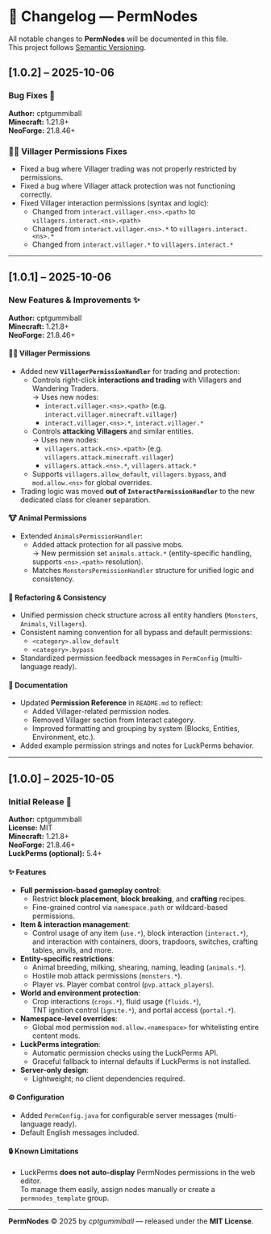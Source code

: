 # 🧾 Changelog — PermNodes

All notable changes to **PermNodes** will be documented in this file.  
This project follows [Semantic Versioning](https://semver.org/).

## [1.0.2] – 2025-10-06
### Bug Fixes 🐛
**Author:** cptgummiball  
**Minecraft:** 1.21.8+  
**NeoForge:** 21.8.46+

### ‍🧑‍🌾 Villager Permissions Fixes
- Fixed a bug where Villager trading was not properly restricted by permissions.
- Fixed a bug where Villager attack protection was not functioning correctly.
- Fixed Villager interaction permissions (syntax and logic):
    - Changed from `interact.villager.<ns>.<path>` to `villagers.interact.<ns>.<path>`
    - Changed from `interact.villager.<ns>.*` to `villagers.interact.<ns>.*`
    - Changed from `interact.villager.*` to `villagers.interact.*`

---

## [1.0.1] – 2025-10-06
### New Features & Improvements ✨
**Author:** cptgummiball  
**Minecraft:** 1.21.8+  
**NeoForge:** 21.8.46+

#### 🧑‍🌾 Villager Permissions
- Added new **`VillagerPermissionHandler`** for trading and protection:
    - Controls right-click **interactions and trading** with Villagers and Wandering Traders.  
      → Uses new nodes:
        - `interact.villager.<ns>.<path>` (e.g. `interact.villager.minecraft.villager`)
        - `interact.villager.<ns>.*`, `interact.villager.*`
    - Controls **attacking Villagers** and similar entities.  
      → Uses new nodes:
        - `villagers.attack.<ns>.<path>` (e.g. `villagers.attack.minecraft.villager`)
        - `villagers.attack.<ns>.*`, `villagers.attack.*`
    - Supports `villagers.allow_default`, `villagers.bypass`, and `mod.allow.<ns>` for global overrides.
- Trading logic was moved **out of `InteractPermissionHandler`** to the new dedicated class for cleaner separation.

#### 🐮 Animal Permissions
- Extended `AnimalsPermissionHandler`:
    - Added attack protection for all passive mobs.  
      → New permission set `animals.attack.*` (entity-specific handling, supports `<ns>.<path>` resolution).
    - Matches `MonstersPermissionHandler` structure for unified logic and consistency.

#### 🧱 Refactoring & Consistency
- Unified permission check structure across all entity handlers (`Monsters`, `Animals`, `Villagers`).
- Consistent naming convention for all bypass and default permissions:
    - `<category>.allow_default`
    - `<category>.bypass`
- Standardized permission feedback messages in `PermConfig` (multi-language ready).

#### 📘 Documentation
- Updated **Permission Reference** in `README.md` to reflect:
    - Added Villager-related permission nodes.
    - Removed Villager section from Interact category.
    - Improved formatting and grouping by system (Blocks, Entities, Environment, etc.).
- Added example permission strings and notes for LuckPerms behavior.

---

## [1.0.0] – 2025-10-05
### Initial Release 🎉
**Author:** cptgummiball  
**License:** MIT  
**Minecraft:** 1.21.8+  
**NeoForge:** 21.8.46+  
**LuckPerms (optional):** 5.4+

#### ✨ Features
- **Full permission-based gameplay control**:
    - Restrict **block placement**, **block breaking**, and **crafting** recipes.
    - Fine-grained control via `namespace.path` or wildcard-based permissions.
- **Item & interaction management**:
    - Control usage of any item (`use.*`), block interaction (`interact.*`),  
      and interaction with containers, doors, trapdoors, switches, crafting tables, anvils, and more.
- **Entity-specific restrictions**:
    - Animal breeding, milking, shearing, naming, leading (`animals.*`).
    - Hostile mob attack permissions (`monsters.*`).
    - Player vs. Player combat control (`pvp.attack_players`).
- **World and environment protection**:
    - Crop interactions (`crops.*`), fluid usage (`fluids.*`),  
      TNT ignition control (`ignite.*`), and portal access (`portal.*`).
- **Namespace-level overrides**:
    - Global mod permission `mod.allow.<namespace>` for whitelisting entire content mods.
- **LuckPerms integration**:
    - Automatic permission checks using the LuckPerms API.
    - Graceful fallback to internal defaults if LuckPerms is not installed.
- **Server-only design**:
    - Lightweight; no client dependencies required.

#### ⚙️ Configuration
- Added `PermConfig.java` for configurable server messages (multi-language ready).
- Default English messages included.

#### 🔒 Known Limitations
- LuckPerms **does not auto-display** PermNodes permissions in the web editor.  
  To manage them easily, assign nodes manually or create a `permnodes_template` group.

---

**PermNodes** © 2025 by *cptgummiball* — released under the **MIT License**.